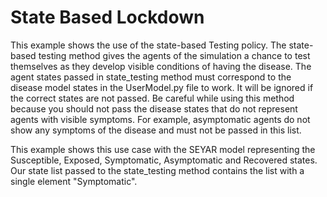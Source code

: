 # State Based Lockdown
This example shows the use of the state-based Testing policy. The state-based testing method gives the agents of the simulation a chance to test themselves as they develop visible conditions of having the disease. The agent states passed in state_testing method must correspond to the disease model states in the UserModel.py file to work. It will be ignored if the correct states are not passed. Be careful while using this method because you should not pass the disease states that do not represent agents with visible symptoms. For example, asymptomatic agents do not show any symptoms of the disease and must not be passed in this list.

This example shows this use case with the SEYAR model representing the Susceptible, Exposed, Symptomatic, Asymptomatic and Recovered
states. Our state list passed to the state_testing method contains the list with a single element "Symptomatic".
